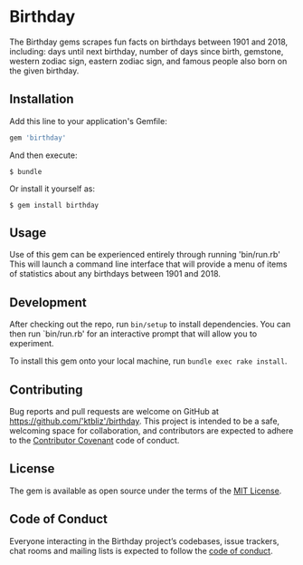 # Birthday

The Birthday gems scrapes fun facts on birthdays between 1901 and 2018, including: days until next birthday, number of days since birth, gemstone, western zodiac sign, eastern zodiac sign, and famous people also born on the given birthday.

## Installation

Add this line to your application's Gemfile:

```ruby
gem 'birthday'
```

And then execute:

    $ bundle

Or install it yourself as:

    $ gem install birthday

## Usage

Use of this gem can be experienced entirely through running 'bin/run.rb' This will launch a command line interface that will provide a menu of items of statistics about any birthdays between 1901 and 2018.

## Development

After checking out the repo, run `bin/setup` to install dependencies. You can then run `bin/run.rb' for an interactive prompt that will allow you to experiment.

To install this gem onto your local machine, run `bundle exec rake install`. 

## Contributing

Bug reports and pull requests are welcome on GitHub at https://github.com/'ktbliz'/birthday. This project is intended to be a safe, welcoming space for collaboration, and contributors are expected to adhere to the [Contributor Covenant](http://contributor-covenant.org) code of conduct.

## License

The gem is available as open source under the terms of the [MIT License](https://opensource.org/licenses/MIT).

## Code of Conduct

Everyone interacting in the Birthday project’s codebases, issue trackers, chat rooms and mailing lists is expected to follow the [code of conduct](https://github.com/'ktbliz'/birthday/blob/master/CODE_OF_CONDUCT.md).
